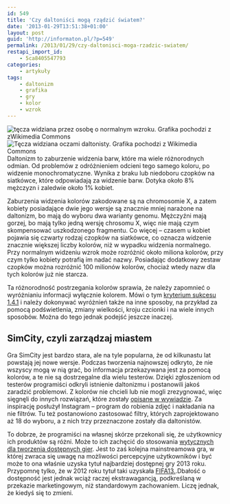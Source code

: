```yaml
---
id: 549
title: 'Czy daltoniści mogą rządzić światem?'
date: '2013-01-29T13:51:38+01:00'
layout: post
guid: 'http://informaton.pl/?p=549'
permalink: /2013/01/29/czy-daltonisci-moga-rzadzic-swiatem/
restapi_import_id:
    - 5ca8405547793
categories:
    - artykuły
tags:
    - daltonizm
    - grafika
    - gry
    - kolor
    - wzrok
---
```


![tęcza widziana przez osobę o normalnym wzroku. Grafika pochodzi z zWikimedia Commons](http://upload.wikimedia.org/wikipedia/commons/6/68/Gay_flag.svg) ![Tęcza widziana oczami daltonisty. Grafika pochodzi z Wikimedia Commons](http://upload.wikimedia.org/wikipedia/commons/5/5a/Rainbow_Deuteranopia.svg) Daltonizm to zaburzenie widzenia barw, które ma wiele różnorodnych odmian. Od problemów z odróżnieniem odcieni tego samego koloru, po widzenie monochromatyczne. Wynika z braku lub niedoboru czopków na siatkówce, które odpowiadają za widzenie barw. Dotyka około 8% mężczyzn i zaledwie około 1% kobiet.

Zaburzenia widzenia kolorów zakodowane są na chromosomie X, a zatem kobiety posiadające dwie jego wersje są znacznie mniej narażone na daltonizm, bo mają do wyboru dwa warianty genomu. Mężczyźni mają gorzej, bo mają tylko jedną wersję chrosomu X, więc nie mają czym skompensować uszkodzonego fragmentu. Co więcej – czasem u kobiet pojawia się czwarty rodzaj czopków na siatkówce, co oznacza widzenie znacznie większej liczby kolorów, niż w wypadku widzenia normalnego. Przy normalnym widzeniu wzrok może rozróżnić około miliona kolorów, przy czym tylko kobiety potrafią im nadać nazwy. Posiadając dodatkowy zestaw czopków można rozróżnić 100 milionów kolorów, chociaż wtedy nazw dla tych kolorów już nie starcza.

Ta różnorodność postrzegania kolorów sprawia, że należy zapomnieć o wyróżnianiu informacji wyłącznie kolorem. Mówi o tym [kryterium sukcesu 1.4.1](http://informaton.pl/?p=119) i należy dokonywać wyróżnień także na inne sposoby, na przykład za pomocą podświetlenia, zmiany wielkości, kroju czcionki i na wiele innych sposobów. Można do tego jednak podejść jeszcze inaczej.

## SimCity, czyli zarządzaj miastem

Gra SimCity jest bardzo stara, ale na tyle popularna, że od kilkunastu lat powstają jej nowe wersje. Podczas tworzenia najnowszej odkryto, że nie wszyscy mogą w nią grać, bo informacja przekazywana jest za pomocą kolorów, a te nie są dostrzegalne dla wielu testerów. Dzięki zgłoszeniom od testerów programiści odkryli istnienie daltonizmu i postanowili jakoś zaradzić problemowi. Z kolorów nie chcieli lub nie mogli zrezygnować, więc sięgnęli do innych rozwiązań, które zostały [opisane w wywiadzie](http://www.destructoid.com/simcity-will-have-filters-for-colorblind-people-243050.phtml). Za inspirację posłużył Instagram – program do robienia zdjęć i nakładania na nie filtrów. Tu też postanowiono zastosować filtry, których zaprojektowano aż 18 do wyboru, a z nich trzy przeznaczone zostały dla daltonistów.

To dobrze, że programiści na własnej skórze przekonali się, że użytkownicy ich produktów są różni. Może to ich zachęcić do stosowania [wytycznych dla tworzenia dostępnych gier](http://informaton.pl/?p=354). Jest to zaś kolejna mainstreamowa gra, w której zwraca się uwagę na możliwości percepcyjne użytkowników i być może to ona właśnie uzyska tytuł najbardziej dostępnej gry 2013 roku. Przypomnę tylko, że w 2012 roku tytuł taki uzyskała [FIFA13.](http://informaton.pl/?p=502).Dbałość o dostępność jest jednak wciąż raczej ekstrawagancją, podkreślaną w przekazie marketingowym, niż standardowym zachowaniem. Liczę jednak, że kiedyś się to zmieni.